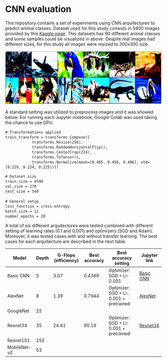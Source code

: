 # CNN evaluation

This repository contains a set of experiments using CNN arquitectures to predict animal classes. Dataset used for this study consists in 5400 images provided by this [Kaggle page](https://www.kaggle.com/datasets/iamsouravbanerjee/animal-image-dataset-90-different-animals). This datasets has 90 different animal classes and some samples could be visualized in above. Despite real images had different sizes, for this study all images were resized to 300x300 size.

![Sample images](https://github.com/victorcaquilpan/CNN_evaluation/blob/main/images/Sample%20images.PNG)

A standard setting was utilized to preprocess images and it was showed below. For running each Jupyter notebook, Google Colab was used taking the chance to use GPU. 

```
# Transformations applied
train_transform = transforms.Compose([
            transforms.Resize(256),
            transforms.RandomHorizontalFlip(),
            transforms.CenterCrop(224),
            transforms.ToTensor(),
            transforms.Normalize(mean=[0.485, 0.456, 0.406], std=[0.229, 0.224, 0.225])])
```

```
# Dataset size
train_size = 4590
val_size = 270
test_size = 540

# General setup
loss_function = cross-entropy
batch_size = 12
number_epochs = 20
```

A total of six different arquitectures were tested combined with different setting of learning rates (0.1 and 0.001) and optimizers (SGD and Adam). Moreover, it was tested cases with and without transfer learning. The best cases for each arquitecture are described in the next table.

| Model         | Depth          | G-Flops (efficiency) | Best accuracy | Best accuracy setting | Jupyter link |
| ------------- | ------------- |----------------|-----------------|-----------------------|--------------|          
| Basic CNN     | 5                                |    3.07          |     0.4389          |Optimizer: SGD + Lr: 0.001|[Basic CNN](https://github.com/victorcaquilpan/CNN_evaluation/blob/main/code/basic_cnn.ipynb)
| AlexNet       | 8                                   |  1.39            | 0.7944          |Optimizer: SGD + Lr: 0.001 + pretrained | [AlexNet](https://github.com/victorcaquilpan/CNN_evaluation/blob/main/code/alexnet.ipynb)|
| GoogleNet     | 22                                |              |               |||
| Resnet34      | 35                                 |    24.41        | 90.19              |Optimizer: SGD + Lr: 0.001 + pretrained|[Resnet34](https://github.com/victorcaquilpan/CNN_evaluation/blob/main/code/resnet34.ipynb) |
| Resnet101     | 152                                |              |  |||
| MobileNet-v2  | 53                                 |              | |||
